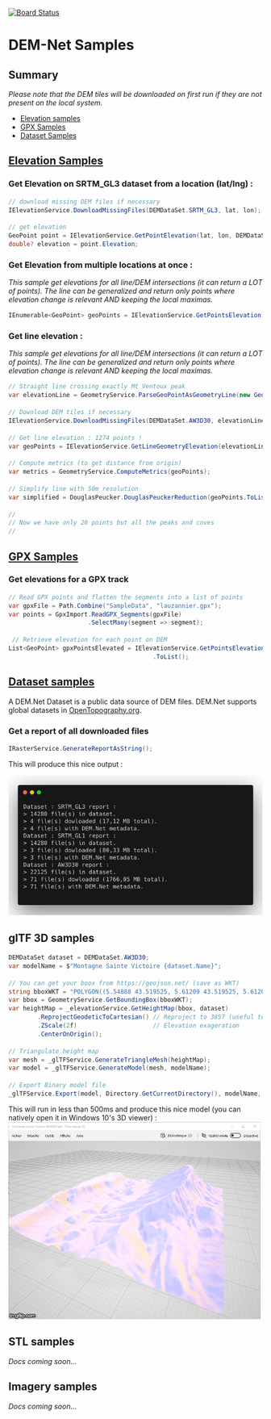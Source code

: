 [![Board Status](https://dev.azure.com/dem-net/0c1af62a-8ff1-4922-86da-d4e92c665a06/d2c48cdc-bc33-40ac-bef9-e674288c5be0/_apis/work/boardbadge/f7942cdf-e24a-49c0-96e2-6a8e4643e76d)](https://dev.azure.com/dem-net/0c1af62a-8ff1-4922-86da-d4e92c665a06/_boards/board/t/d2c48cdc-bc33-40ac-bef9-e674288c5be0/Microsoft.RequirementCategory)
# DEM-Net Samples

## Summary

*Please note that the DEM tiles will be downloaded on first run if they are not present on the local system.*

- [Elevation samples](#elevation-samples)
- [GPX Samples](#gpx-samples)
- [Dataset Samples](#dataset-samples)

## [Elevation Samples](DEMNet.Sample/Samples/ElevationSamples.cs)

### Get Elevation on SRTM_GL3 dataset from a location (lat/lng) :

```csharp
// download missing DEM files if necessary
IElevationService.DownloadMissingFiles(DEMDataSet.SRTM_GL3, lat, lon);

// get elevation
GeoPoint point = IElevationService.GetPointElevation(lat, lon, DEMDataSet.SRTM_GL3);
double? elevation = point.Elevation;
```

### Get Elevation from multiple locations at once :

*This sample get elevations for all line/DEM intersections (it can return a LOT of points).
The line can be generalized and return only points where elevation change is relevant AND keeping the local maximas.*


```csharp
IEnumerable<GeoPoint> geoPoints = IElevationService.GetPointsElevation(points, dataSet);
```

### Get line elevation : 

*This sample get elevations for all line/DEM intersections (it can return a LOT of points).
The line can be generalized and return only points where elevation change is relevant AND keeping the local maximas.*

```csharp
// Straight line crossing exactly Mt Ventoux peak
var elevationLine = GeometryService.ParseGeoPointAsGeometryLine(new GeoPoint(44.078873, 5.144899), new GeoPoint(44.225876, 5.351516));

// Download DEM tiles if necessary
IElevationService.DownloadMissingFiles(DEMDataSet.AW3D30, elevationLine.GetBoundingBox());

// Get line elevation : 1274 points !
var geoPoints = IElevationService.GetLineGeometryElevation(elevationLine, dataSet);

// Compute metrics (to get distance from origin)
var metrics = GeometryService.ComputeMetrics(geoPoints);

// Simplify line with 50m resolution
var simplified = DouglasPeucker.DouglasPeuckerReduction(geoPoints.ToList(), 50 /* meters */);

//
// Now we have only 20 points but all the peaks and coves
//
```

## [GPX Samples](DEMNet.Sample/Samples/GpxSamples.cs)

### Get elevations for a GPX track

```csharp
// Read GPX points and flatten the segments into a list of points
var gpxFile = Path.Combine("SampleData", "lauzannier.gpx");
var points = GpxImport.ReadGPX_Segments(gpxFile)
                      .SelectMany(segment => segment);

 // Retrieve elevation for each point on DEM
List<GeoPoint> gpxPointsElevated = IElevationService.GetPointsElevation(points, DEMDataSet.AW3D30)
                                        .ToList();

```

## [Dataset samples](DEMNet.Sample/Samples/DatasetSamples.cs)

A DEM.Net Dataset is a public data source of DEM files. DEM.Net supports global datasets in [OpenTopography.org](http://opentopo.sdsc.edu/lidar?format=sd&platform=Satellite%20Data).

### Get a report of all downloaded files

```csharp
IRasterService.GenerateReportAsString();
```

This will produce this nice output : 

![GenerateReportAsString](https://github.com/dem-net/Resources/blob/master/images/docs/GenerateReportAsString.png?raw=true)


## glTF 3D samples

```csharp
DEMDataSet dataset = DEMDataSet.AW3D30;
var modelName = $"Montagne Sainte Victoire {dataset.Name}";

// You can get your boox from https://geojson.net/ (save as WKT)
string bboxWKT = "POLYGON((5.54888 43.519525, 5.61209 43.519525, 5.61209 43.565225, 5.54888 43.565225, 5.54888 43.519525))";
var bbox = GeometryService.GetBoundingBox(bboxWKT);
var heightMap = _elevationService.GetHeightMap(bbox, dataset)
		.ReprojectGeodeticToCartesian() // Reproject to 3857 (useful to get coordinates in meters)
		.ZScale(2f)                     // Elevation exageration
		.CenterOnOrigin();

// Triangulate height map
var mesh = _glTFService.GenerateTriangleMesh(heightMap);
var model = _glTFService.GenerateModel(mesh, modelName);

// Export Binary model file
_glTFService.Export(model, Directory.GetCurrentDirectory(), modelName, exportglTF: false, exportGLB: true);
```

This will run in less than 500ms and produce this nice model (you can natively open it in Windows 10's 3D viewer) : 
![gltf3D_SteVictoire.png](https://github.com/dem-net/Resources/blob/master/images/ste.gif)

## STL samples

*Docs coming soon...*

## Imagery samples

*Docs coming soon...*
